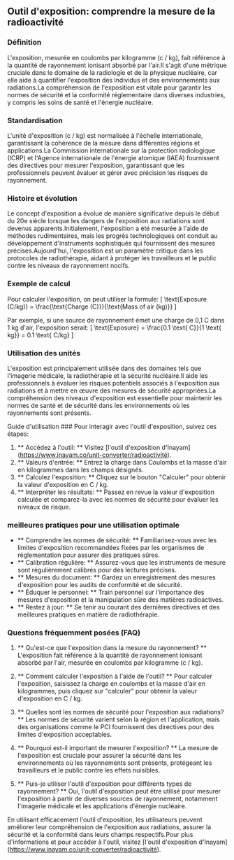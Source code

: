 ## Outil d'exposition: comprendre la mesure de la radioactivité

### Définition
L'exposition, mesurée en coulombs par kilogramme (c / kg), fait référence à la quantité de rayonnement ionisant absorbé par l'air.Il s'agit d'une métrique cruciale dans le domaine de la radiologie et de la physique nucléaire, car elle aide à quantifier l'exposition des individus et des environnements aux radiations.La compréhension de l'exposition est vitale pour garantir les normes de sécurité et la conformité réglementaire dans diverses industries, y compris les soins de santé et l'énergie nucléaire.

### Standardisation
L'unité d'exposition (c / kg) est normalisée à l'échelle internationale, garantissant la cohérence de la mesure dans différentes régions et applications.La Commission internationale sur la protection radiologique (ICRP) et l'Agence internationale de l'énergie atomique (IAEA) fournissent des directives pour mesurer l'exposition, garantissant que les professionnels peuvent évaluer et gérer avec précision les risques de rayonnement.

### Histoire et évolution
Le concept d'exposition a évolué de manière significative depuis le début du 20e siècle lorsque les dangers de l'exposition aux radiations sont devenus apparents.Initialement, l'exposition a été mesurée à l'aide de méthodes rudimentaires, mais les progrès technologiques ont conduit au développement d'instruments sophistiqués qui fournissent des mesures précises.Aujourd'hui, l'exposition est un paramètre critique dans les protocoles de radiothérapie, aidant à protéger les travailleurs et le public contre les niveaux de rayonnement nocifs.

### Exemple de calcul
Pour calculer l'exposition, on peut utiliser la formule:
\[ \text{Exposure (C/kg)} = \frac{\text{Charge (C)}}{\text{Mass of air (kg)}} \]

Par exemple, si une source de rayonnement émet une charge de 0,1 C dans 1 kg d'air, l'exposition serait:
\[ \text{Exposure} = \frac{0.1 \text{ C}}{1 \text{ kg}} = 0.1 \text{ C/kg} \]

### Utilisation des unités
L'exposition est principalement utilisée dans des domaines tels que l'imagerie médicale, la radiothérapie et la sécurité nucléaire.Il aide les professionnels à évaluer les risques potentiels associés à l'exposition aux radiations et à mettre en œuvre des mesures de sécurité appropriées.La compréhension des niveaux d'exposition est essentielle pour maintenir les normes de santé et de sécurité dans les environnements où les rayonnements sont présents.

Guide d'utilisation ###
Pour interagir avec l'outil d'exposition, suivez ces étapes:
1. ** Accédez à l'outil: ** Visitez [l'outil d'exposition d'Inayam] (https://www.inayam.co/unit-converter/radioactivité).
2. ** Valeurs d'entrée: ** Entrez la charge dans Coulombs et la masse d'air en kilogrammes dans les champs désignés.
3. ** Calculez l'exposition: ** Cliquez sur le bouton "Calculer" pour obtenir la valeur d'exposition en C / kg.
4. ** Interpréter les résultats: ** Passez en revue la valeur d'exposition calculée et comparez-la avec les normes de sécurité pour évaluer les niveaux de risque.

### meilleures pratiques pour une utilisation optimale
- ** Comprendre les normes de sécurité: ** Familiarisez-vous avec les limites d'exposition recommandées fixées par les organismes de réglementation pour assurer des pratiques sûres.
- ** Calibration régulière: ** Assurez-vous que les instruments de mesure sont régulièrement calibrés pour des lectures précises.
- ** Mesures du document: ** Gardez un enregistrement des mesures d'exposition pour les audits de conformité et de sécurité.
- ** Éduquer le personnel: ** Train personnel sur l'importance des mesures d'exposition et la manipulation sûre des matières radioactives.
- ** Restez à jour: ** Se tenir au courant des dernières directives et des meilleures pratiques en matière de radiothérapie.

### Questions fréquemment posées (FAQ)

1. ** Qu'est-ce que l'exposition dans la mesure du rayonnement? **
L'exposition fait référence à la quantité de rayonnement ionisant absorbé par l'air, mesurée en coulombs par kilogramme (c / kg).

2. ** Comment calculer l'exposition à l'aide de l'outil? **
Pour calculer l'exposition, saisissez la charge en coulombs et la masse d'air en kilogrammes, puis cliquez sur "calculer" pour obtenir la valeur d'exposition en C / kg.

3. ** Quelles sont les normes de sécurité pour l'exposition aux radiations? **
Les normes de sécurité varient selon la région et l'application, mais des organisations comme le PCI fournissent des directives pour des limites d'exposition acceptables.

4. ** Pourquoi est-il important de mesurer l'exposition? **
La mesure de l'exposition est cruciale pour assurer la sécurité dans les environnements où les rayonnements sont présents, protégeant les travailleurs et le public contre les effets nuisibles.

5. ** Puis-je utiliser l'outil d'exposition pour différents types de rayonnement? **
Oui, l'outil d'exposition peut être utilisé pour mesurer l'exposition à partir de diverses sources de rayonnement, notamment l'imagerie médicale et les applications d'énergie nucléaire.

En utilisant efficacement l'outil d'exposition, les utilisateurs peuvent améliorer leur compréhension de l'exposition aux radiations, assurer la sécurité et la conformité dans leurs champs respectifs.Pour plus d'informations et pour accéder à l'outil, visitez [l'outil d'exposition d'Inayam] (https://www.inayam.co/unit-converter/radioactivité).